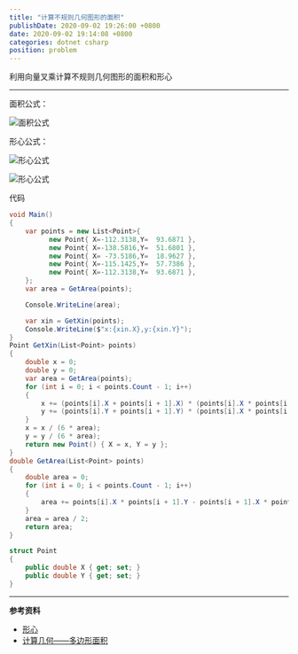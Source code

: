 ```yaml
---
title: "计算不规则几何图形的面积"
publishDate: 2020-09-02 19:26:00 +0800
date: 2020-09-02 19:14:08 +0800
categories: dotnet csharp
position: problem
---
```


利用向量叉乘计算不规则几何图形的面积和形心

---

<div id="toc"></div>

面积公式：

![面积公式](../static/posts/2020/2020-09-02-计算不规则几何图形的面积-01.svg)

形心公式：

![形心公式](../static/posts/2020/2020-09-02-计算不规则几何图形的面积-02.svg)

![形心公式](../static/posts/2020/2020-09-02-计算不规则几何图形的面积-03.svg)

代码

```c#
void Main()
{
	var points = new List<Point>{
		  new Point{ X=-112.3138,Y=  93.6871 },
		  new Point{ X=-138.5816,Y=  51.6801 },
		  new Point{ X= -73.5186,Y=  18.9627 },
		  new Point{ X=-115.1425,Y=  57.7386 },
		  new Point{ X=-112.3138,Y=  93.6871 },
	};
	var area = GetArea(points);

	Console.WriteLine(area);

	var xin = GetXin(points);
	Console.WriteLine($"x:{xin.X},y:{xin.Y}");
}
Point GetXin(List<Point> points)
{
	double x = 0;
	double y = 0;
	var area = GetArea(points);
	for (int i = 0; i < points.Count - 1; i++)
	{
		x += (points[i].X + points[i + 1].X) * (points[i].X * points[i + 1].Y - points[i + 1].X * points[i].Y);
		y += (points[i].Y + points[i + 1].Y) * (points[i].X * points[i + 1].Y - points[i + 1].X * points[i].Y);
	}
	x = x / (6 * area);
	y = y / (6 * area);
	return new Point() { X = x, Y = y };
}
double GetArea(List<Point> points)
{
	double area = 0;
	for (int i = 0; i < points.Count - 1; i++)
	{
		area += points[i].X * points[i + 1].Y - points[i + 1].X * points[i].Y;
	}
	area = area / 2;
	return area;
}

struct Point
{
	public double X { get; set; }
	public double Y { get; set; }
}
```



---

**参考资料**

- [形心](https://baike.baidu.com/item/%E5%BD%A2%E5%BF%83)
- [计算几何——多边形面积](https://blog.csdn.net/Meloor/article/details/90144572?utm_medium=distribute.pc_relevant.none-task-blog-BlogCommendFromMachineLearnPai2-1.edu_weight&depth_1-utm_source=distribute.pc_relevant.none-task-blog-BlogCommendFromMachineLearnPai2-1.edu_weight)